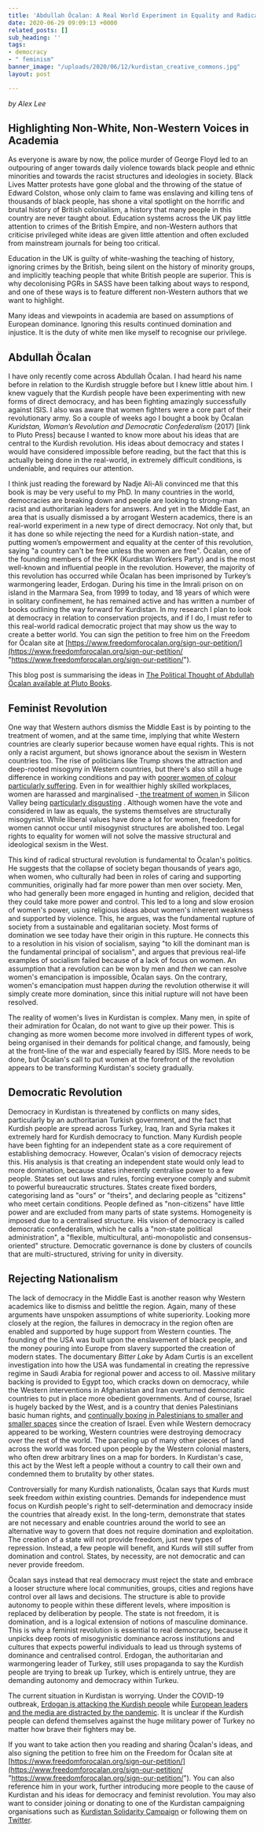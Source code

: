 ```yaml
---
title: 'Abdullah Öcalan: A Real World Experiment in Equality and Radical Democracy'
date: 2020-06-29 09:09:13 +0000
related_posts: []
sub_heading: ''
tags:
- democracy
- " feminism"
banner_image: "/uploads/2020/06/12/kurdistan_creative_commons.jpg"
layout: post

---
```

_by Alex Lee_

## Highlighting Non-White, Non-Western Voices in Academia

As everyone is aware by now, the police murder of George Floyd led to an outpouring of anger towards daily violence towards black people and ethnic minorities and towards the racist structures and ideologies in society. Black Lives Matter protests have gone global and the throwing of the statue of Edward Colston, whose only claim to fame was enslaving and killing tens of thousands of black people,  has shone a vital spotlight on the horrific and brutal history of British colonialism, a history that many people in this country are never taught about. Education systems across the UK pay little attention to crimes of the British Empire, and non-Western authors that criticise privileged white ideas are given little attention and often excluded from mainstream journals for being too critical. 

Education in the UK is guilty of white-washing the teaching of history, ignoring crimes by the British, being silent on the history of minority groups, and implicitly teaching people that white British people are superior. This is why decolonising PGRs in SASS have been talking about ways to respond, and one of these ways is to feature different non-Western authors that we want to highlight.

Many ideas and viewpoints in academia are based on assumptions of European dominance. Ignoring this results continued domination and injustice. It is the duty of white men like myself to recognise our privilege. 

## Abdullah Öcalan

I have only recently come across Abdullah Öcalan. I had heard his name before in relation to the Kurdish struggle before but I knew little about him. I knew vaguely that the Kurdish people have been experimenting with new forms of direct democracy, and has been fighting amazingly successfully against ISIS. I also was aware that women fighters were a core part of their revolutionary army. So a couple of weeks ago I bought a book by Öcalan _Kuridstan, Woman’s Revolution and Democratic Confederalism_ (2017) \[link to Pluto Press\] because I wanted to know more about his ideas that are central to the Kurdish revolution. His ideas about democracy and states I would have considered impossible before reading, but the fact that this is actually being done in the real-world, in extremely difficult conditions, is undeniable, and requires our attention.

I think just reading the foreward by Nadje Ali-Ali convinced me that this book is may be very useful to my PhD. In many countries in the world, democracies are breaking down and people are looking to strong-man racist and authoritarian leaders for answers. And yet in the Middle East, an area that is usually dismissed a by arrogant Western academics, there is an real-world experiment in a new type of direct democracy. Not only that, but it has done so while rejecting the need for a Kurdish nation-state, and putting women’s empowerment and equality at the center of this revolution, saying "a country can't be free unless the women are free". Öcalan, one of the founding members of the PKK (Kurdistan Workers Party) and is the most well-known and influential people in the revolution.  However, the majority of this revolution has occurred while Öcalan has been imprisoned by Turkey’s warmongering leader, Erdogan. During his time in the Imrali prison on on island in the Marmara Sea, from 1999 to today, and 18 years of which were in solitary confinement, he has remained active and has written a number of books outlining the way forward for Kurdistan. In my research I plan to look at democracy in relation to conservation projects, and if I do, I must refer to this real-world radical democratic project that may show us the way to create a better world. You can sign the petition to free him on the Freedom for Öcalan site at [https://www.freedomforocalan.org/sign-our-petition/](https://www.freedomforocalan.org/sign-our-petition/ "https://www.freedomforocalan.org/sign-our-petition/").

This blog post is summarising the ideas in [The Political Thought of Abdullah Öcalan available at Pluto Books](). 

## Feminist Revolution

One way that Western authors dismiss the Middle East is by pointing to the treatment of women, and at the same time, implying that white Western countries are clearly superior because women have equal rights. This is not only a racist argument, but shows ignorance about the sexism in Western countries too. The rise of politicians like Trump shows the attraction and deep-rooted misogyny in Western countries, but there's also still a huge difference in working conditions and pay with [poorer women of colour particularly suffering](https://www.versobooks.com/blogs/3949-a-reignited-spirit-black-women-s-lives-in-britain). Even in for wealthier highly skilled workplaces, women are harassed and marginalised -[ the treatment of women ]()in Silicon Valley being [particularly disgusting]() . Although women have the vote and considered in law as equals, the systems themselves are structurally misogynist. While liberal values have done a lot for women, freedom for women cannot occur until misogynist structures are abolished too.  Legal rights to equality for women will not solve the massive structural and ideological sexism in the West.

This kind of radical structural revolution is fundamental to Öcalan's politics. He suggests that the collapse of society began thousands of years ago, when women, who culturally had been in roles of caring and supporting communities,  originally had far more power than men over society. Men, who had generally been more engaged in hunting and religion, decided that they could take more power and control. This led to a long and slow erosion of women's power, using religious ideas about women's inherent weakness and supported by violence. This, he argues, was the fundamental rupture of society from a sustainable and egalitarian society. Most forms of domination we see today have their origin in this rupture. He connects this to a resolution in his vision of socialism, saying "to kill the dominant man is the fundamental principal of socialism", and argues that previous real-life examples of socialism failed because of a lack of focus on women. An assumption that a revolution can be won by men and _then_ we can resolve women's emancipation is impossible, Öcalan says. On the contrary, women's emancipation must happen _during_ the revolution otherwise it will simply create more domination, since this initial rupture will not have been resolved.

The reality of women's lives in Kurdistan is complex. Many men, in spite of their admiration for Öcalan, do not want to give up their power. This is changing as more women become more involved in different types of work, being organised in their demands for political change, and famously, being at the front-line of the war and especially feared by ISIS. More needs to be done, but Öcalan's call to put women at the forefront of the revolution appears to be transforming Kurdistan's society gradually. 

## Democratic Revolution

Democracy in Kurdistan is threatened by conflicts on many sides, particularly by an authoritarian Turkish government, and the fact that Kurdish people are spread across Turkey, Iraq, Iran and Syria makes it extremely hard for Kurdish democracy to function. Many Kurdish people have been fighting for an independent state as a core requirement of establishing democracy. However, Öcalan's vision of democracy rejects this. His analysis is that creating an independent state would only lead to more domination, because states inherently centralise power to a few people. States set out laws and rules, forcing everyone comply and submit to powerful bureaucratic structures. States create fixed borders, categorising land as "ours" or "theirs", and declaring people as "citizens" who meet certain conditions. People defined as "non-citizens" have little power and are excluded from many parts of state systems. Homogeneity is imposed due to a centralised structure. His vision of democracy is called democratic confederalism, which he calls a "non-state political administration", a "flexible, multicultural, anti-monopolistic and consensus-oriented" structure. Democratic governance is done by clusters of councils that are multi-structured, striving for unity in diversity.

## Rejecting Nationalism

The lack of democracy in the Middle East is another reason why Western academics like to dismiss and belittle the region. Again, many of these arguments have unspoken assumptions of white superiority. Looking more closely at the region, the failures in democracy in the region often are enabled and supported by huge support from Western counties. The founding of the USA was built upon the enslavement of black people, and the money pouring into Europe from slavery supported the creation of modern states. The documentary _Bitter Lake_ by Adam Curtis is an excellent investigation into how the USA was fundamental in creating the repressive regime in Saudi Arabia for regional power and access to oil. Massive military backing is provided to Egypt too, which cracks down on democracy, while the Western interventions in Afghanistan and Iran overturned democratic countries to put in place more obedient governments. And of course, Israel is hugely backed by the West, and is a country that denies Palestinians basic human rights, and [continually boxing in Palestinians to smaller and smaller spaces](https://www.aljazeera.com/indepth/interactive/2020/06/palestine-israel-mapping-annexation-200604200224100.html) since the creation of Israel. Even while Western democracy appeared to be working, Western countries were destroying democracy over the rest of the world. The parceling up of many other pieces of land across the world was forced upon people by the Western colonial masters, who often drew arbitrary lines on a map for borders. In Kurdistan's case, this act by the West left a people without a country to call their own and condemned them to brutality by other states.

Controversially for many Kurdish nationalists, Öcalan says that Kurds must seek freedom _within_ existing countries. Demands for independence must focus on Kurdish people's right to self-determination and democracy inside the countries that already exist. In the long-term, demonstrate that states are not necessary and enable countries around the world to see an alternative way to govern that does not require domination and exploitation. The creation of a state will not provide freedom, just new types of repression. Instead, a few people will benefit, and  Kurds will still suffer from domination and control. States, by necessity, are not democratic and can never provide freedom. 

Öcalan says instead that real democracy must reject the state and embrace a looser structure where local communities, groups, cities and regions have control over all laws and decisions. The structure is able to provide autonomy to people within these different levels, where imposition is replaced by deliberation by people. The state is not freedom, it is domination, and is a logical extension of notions of masculine dominance. This is why a feminist revolution is essential to real democracy, because it unpicks deep roots of misogynistic dominance across institutions and cultures that expects powerful individuals to lead us through systems of dominance and centralised control. Erdogan, the authoritarian and warmongering leader of Turkey, still uses propaganda to say the Kurdish people are trying to break up Turkey, which is entirely untrue, they are demanding autonomy and democracy within Turkeu.

The current situation in Kurdistan is worrying. Under the COVID-19 outbreak, [Erdogan is attacking the Kurdish people]() while [European leaders and the media are distracted by the pandemic](). It is unclear if the Kurdish people can defend themselves against the huge military power of Turkey no matter how brave their fighters may be. 

If you want to take action then you reading and sharing Öcalan's ideas, and also signing the petition to free him on the Freedom for Öcalan site at [https://www.freedomforocalan.org/sign-our-petition/](https://www.freedomforocalan.org/sign-our-petition/ "https://www.freedomforocalan.org/sign-our-petition/"). You can also reference him in your work, further introducing more people to the cause of Kurdistan and his ideas for democracy and feminist revolution. You may also want to consider joining or donating to one of the Kurdistan campaigning organisations such as [Kurdistan Solidarity Campaign]() or following them on [Twitter]().